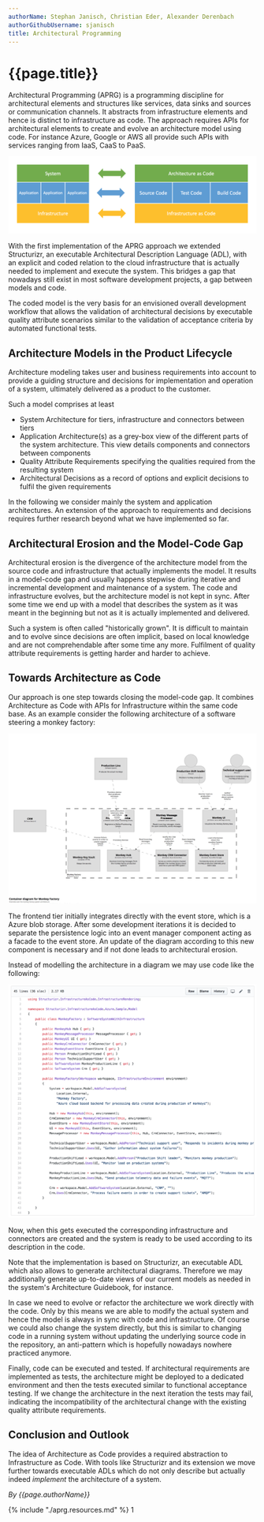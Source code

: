 ```yaml
---
authorName: Stephan Janisch, Christian Eder, Alexander Derenbach
authorGithubUsername: sjanisch
title: Architectural Programming
---
```

# {{page.title}}

Architectural Programming (APRG) is a programming discipline for architectural elements and structures like services, data sinks and sources or communication channels. It abstracts from infrastructure elements and hence is distinct to infrastructure as code. The approach requires APIs for architectural elements to create and evolve an architecture model using code. For instance Azure, Google or AWS all provide such APIs with services ranging from IaaS, CaaS to PaaS.

![Architectual programming in context](./aprg/aprg_context.png)


With the first implementation of the APRG approach we extended Structurizr, an executable Architectural Description Language (ADL), with an explicit and coded relation to the cloud infrastructure that is actually needed to implement and execute the system. This bridges a gap that nowadays still exist in most software development projects, a gap between models and code.

The coded model is the very basis for an envisioned overall development workflow that allows the validation of architectural decisions by executable quality attribute scenarios similar to the validation of acceptance criteria by automated functional tests. 

## Architecture Models in the Product Lifecycle
Architecture modeling takes user and business requirements into account to provide a guiding structure and decisions for implementation and operation of a system, ultimately delivered as a product to the customer.

Such a model comprises at least

- System Architecture for tiers, infrastructure and connectors between tiers
- Application Architecture(s) as a grey-box view of the different parts of the system architecture. This view details components and connectors between components 
- Quality Attribute Requirements specifying the qualities required from the resulting system
- Architectural Decisions as a record of options and explicit decisions to fulfil the given requirements

In the following we consider mainly the system and application architectures. An extension of the approach to requirements and decisions requires further research beyond what we have implemented so far.

## Architectural Erosion and the Model-Code Gap
Architectural erosion is the divergence of the architecture model from the source code and infrastructure that actually implements the model. It results in a model-code gap and usually happens stepwise during iterative and incremental development and maintenance of a system. The code and infrastructure evolves, but the architecture model is not kept in sync. After some time we end up with a model that describes the system as it was meant in the beginning but not as it is actually implemented and delivered. 

Such a system is often called "historically grown". It is difficult to maintain and to evolve since decisions are often implicit, based on local knowledge and are not comprehendable after some time any more. Fulfilment of quality attribute requirements is getting harder and harder to achieve.

## Towards Architecture as Code 
Our approach is one step towards closing the model-code gap. It combines Architecture as Code with APIs for Infrastructure within the same code base. As an example consider the following architecture of a software steering a monkey factory:

![Containerdiagramm monkey factory](./aprg/container_diagramm_monkey.png)

The frontend tier initially integrates directly with the event store, which is a Azure blob storage. After some development iterations it is decided to separate the persistence logic into an event manager component acting as a facade to the event store. An update of the diagram according to this new component is necessary and if not done leads to architectural erosion. 

Instead of modelling the architecture in a diagram we may use code like the following:

![Structurizr code](./aprg/code_archi_monkey.png)

Now, when this gets executed the corresponding infrastructure and connectors are created and the system is ready to be used according to its description in the code.


Note that the implementation is based on Structurizr, an executable ADL which also allows to generate architectural diagrams. Therefore we may additionally generate up-to-date views of our current models as needed in the system's Architecture Guidebook, for instance.

In case we need to evolve or refactor the architecture we work directly with the code. Only by this means we are able to modify the actual system and hence the model is always in sync with code and infrastructure. Of course we could also change the system directly, but this is similar to changing code in a running system without updating the underlying source code in the repository, an anti-pattern which is hopefully nowadays nowhere practiced anymore. 

Finally, code can be executed and tested. If architectural requirements are implemented as tests, the architecture might be deployed to a dedicated environment and then the tests executed similar to functional acceptance testing. If we change the architecture in the next iteration the tests may fail, indicating the incompatibility of the architectural change with the existing quality attribute requirements.

## Conclusion and Outlook

The idea of Architecture as Code provides a required abstraction to Infrastructure as Code. With tools like Structurizr and its extension we move further towards executable ADLs which do not only describe but actually indeed *implement* the architecture of a system.


*By {{page.authorName}}*

{% include "./aprg.resources.md" %}
1